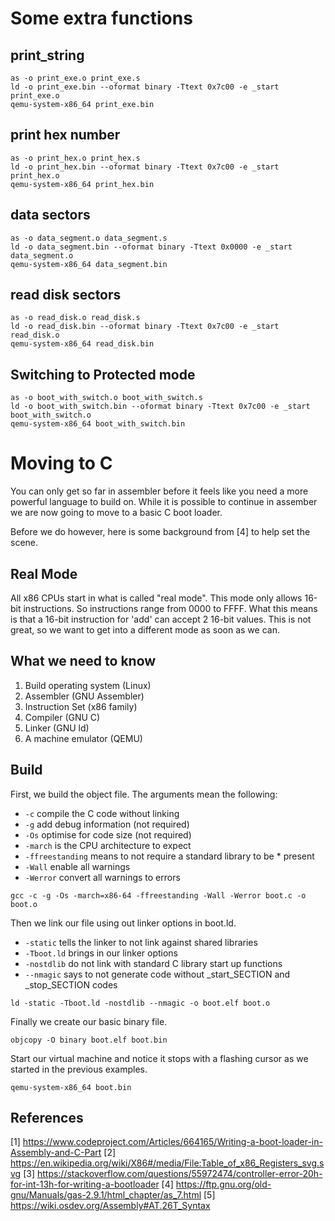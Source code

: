 # Some extra functions

## print_string

```
as -o print_exe.o print_exe.s
ld -o print_exe.bin --oformat binary -Ttext 0x7c00 -e _start print_exe.o
qemu-system-x86_64 print_exe.bin
```

## print hex number

```
as -o print_hex.o print_hex.s
ld -o print_hex.bin --oformat binary -Ttext 0x7c00 -e _start print_hex.o
qemu-system-x86_64 print_hex.bin
```

## data sectors

```
as -o data_segment.o data_segment.s
ld -o data_segment.bin --oformat binary -Ttext 0x0000 -e _start data_segment.o
qemu-system-x86_64 data_segment.bin
```

## read disk sectors

```
as -o read_disk.o read_disk.s
ld -o read_disk.bin --oformat binary -Ttext 0x7c00 -e _start read_disk.o
qemu-system-x86_64 read_disk.bin
```

## Switching to Protected mode

```
as -o boot_with_switch.o boot_with_switch.s
ld -o boot_with_switch.bin --oformat binary -Ttext 0x7c00 -e _start boot_with_switch.o
qemu-system-x86_64 boot_with_switch.bin
```

# Moving to C

You can only get so far in assembler before it feels like you need a more powerful language to build on.  While it is possible to continue in assember we are now going to move to a basic C boot loader.

Before we do however, here is some background from [4] to help set the scene.

## Real Mode

All x86 CPUs start in what is called "real mode".  This mode only allows 16-bit instructions.  So instructions range from 0000 to FFFF.  What this means is that a 16-bit instruction for 'add' can accept 2 16-bit values.  This is not great, so we want to get into a different mode as soon as we can.

## What we need to know

1. Build operating system (Linux)
2. Assembler (GNU Assembler)
3. Instruction Set (x86 family)
4. Compiler (GNU C)
5. Linker (GNU ld)
6. A machine emulator (QEMU)

## Build

First, we build the object file.  The arguments mean the following:

* ```-c``` compile the C code without linking
* ```-g``` add debug information (not required)
* ```-Os``` optimise for code size (not required)
* ```-march``` is the CPU architecture to expect
* ```-ffreestanding``` means to not require a standard library to be * present
* ```-Wall``` enable all warnings
* ```-Werror``` convert all warnings to errors

```
gcc -c -g -Os -march=x86-64 -ffreestanding -Wall -Werror boot.c -o boot.o
```

Then we link our file using out linker options in boot.ld.

* ```-static``` tells the linker to not link against shared libraries
* ```-Tboot.ld``` brings in our linker options
* ```-nostdlib``` do not link with standard C library start up functions
* ```--nmagic``` says to not generate code without _start_SECTION and _stop_SECTION codes


```
ld -static -Tboot.ld -nostdlib --nmagic -o boot.elf boot.o
```

Finally we create our basic binary file.

```
objcopy -O binary boot.elf boot.bin
```

Start our virtual machine and notice it stops with a flashing cursor as we started in the previous examples.

```
qemu-system-x86_64 boot.bin
```

## References

[1] https://www.codeproject.com/Articles/664165/Writing-a-boot-loader-in-Assembly-and-C-Part
[2] https://en.wikipedia.org/wiki/X86#/media/File:Table_of_x86_Registers_svg.svg
[3] https://stackoverflow.com/questions/55972474/controller-error-20h-for-int-13h-for-writing-a-bootloader
[4] https://ftp.gnu.org/old-gnu/Manuals/gas-2.9.1/html_chapter/as_7.html
[5] https://wiki.osdev.org/Assembly#AT.26T_Syntax